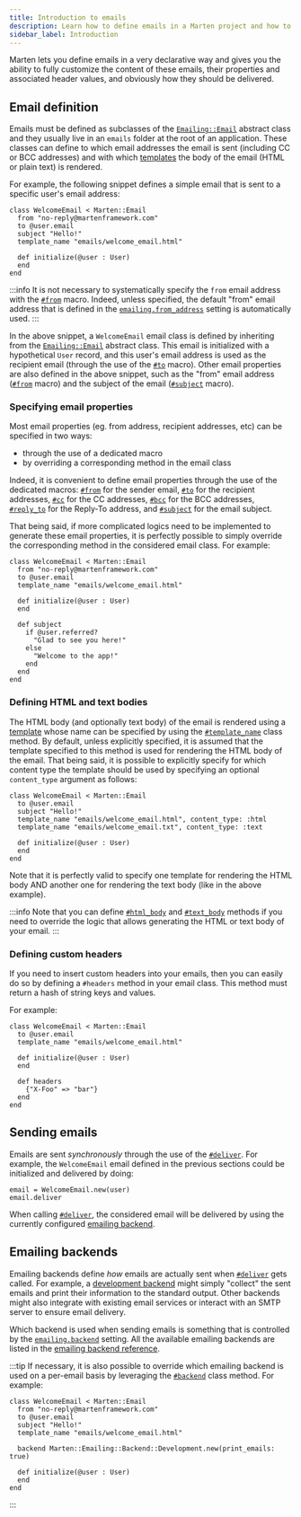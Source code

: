 ```yaml
---
title: Introduction to emails
description: Learn how to define emails in a Marten project and how to deliver them.
sidebar_label: Introduction
---
```


Marten lets you define emails in a very declarative way and gives you the ability to fully customize the content of these emails, their properties and associated header values, and obviously how they should be delivered.

## Email definition

Emails must be defined as subclasses of the [`Emailing::Email`](pathname:///api/0.3/Marten/Emailing/Email.html) abstract class and they usually live in an `emails` folder at the root of an application. These classes can define to which email addresses the email is sent (including CC or BCC addresses) and with which [templates](../templates.mdx) the body of the email (HTML or plain text) is rendered.

For example, the following snippet defines a simple email that is sent to a specific user's email address:

```crystal
class WelcomeEmail < Marten::Email
  from "no-reply@martenframework.com"
  to @user.email
  subject "Hello!"
  template_name "emails/welcome_email.html"

  def initialize(@user : User)
  end
end
```

:::info
It is not necessary to systematically specify the `from` email address with the [`#from`](pathname:///api/0.3/Marten/Emailing/Email.html#from(value)-macro) macro. Indeed, unless specified, the default "from" email address that is defined in the [`emailing.from_address`](../development/reference/settings.md#from_address) setting is automatically used.
:::

In the above snippet, a `WelcomeEmail` email class is defined by inheriting from the [`Emailing::Email`](pathname:///api/0.3/Marten/Emailing/Email.html) abstract class. This email is initialized with a hypothetical `User` record, and this user's email address is used as the recipient email (through the use of the [`#to`](pathname:///api/0.3/Marten/Emailing/Email.html#to(value)-macro) macro). Other email properties are also defined in the above snippet, such as the "from" email address ([`#from`](pathname:///api/0.3/Marten/Emailing/Email.html#from(value)-macro) macro) and the subject of the email ([`#subject`](pathname:///api/0.3/Marten/Emailing/Email.html#subject(value)-macro) macro).

### Specifying email properties

Most email properties (eg. from address, recipient addresses, etc) can be specified in two ways:

* through the use of a dedicated macro
* by overriding a corresponding method in the email class

Indeed, it is convenient to define email properties through the use of the dedicated macros: [`#from`](pathname:///api/0.3/Marten/Emailing/Email.html#from(value)-macro) for the sender email, [`#to`](pathname:///api/0.3/Marten/Emailing/Email.html#to(value)-macro) for the recipient addresses, [`#cc`](pathname:///api/0.3/Marten/Emailing/Email.html#cc(value)-macro) for the CC addresses, [`#bcc`](pathname:///api/0.3/Marten/Emailing/Email.html#bcc(value)-macro) for the BCC addresses, [`#reply_to`](pathname:///api/0.3/Marten/Emailing/Email.html#reply_to(value)-macro) for the Reply-To address, and [`#subject`](pathname:///api/0.3/Marten/Emailing/Email.html#subject(value)-macro) for the email subject.

That being said, if more complicated logics need to be implemented to generate these email properties, it is perfectly possible to simply override the corresponding method in the considered email class. For example:

```crystal
class WelcomeEmail < Marten::Email
  from "no-reply@martenframework.com"
  to @user.email
  template_name "emails/welcome_email.html"

  def initialize(@user : User)
  end

  def subject
    if @user.referred?
      "Glad to see you here!"
    else
      "Welcome to the app!"
    end
  end
end
```

### Defining HTML and text bodies

The HTML body (and optionally text body) of the email is rendered using a [template](../templates.mdx) whose name can be specified by using the [`#template_name`](pathname:///api/0.3/Marten/Emailing/Email.html#template_name(template_name%3AString%3F%2Ccontent_type%3AContentType|String|Symbol%3DContentType%3A%3AHTML)%3ANil-class-method) class method. By default, unless explicitly specified, it is assumed that the template specified to this method is used for rendering the HTML body of the email. That being said, it is possible to explicitly specify for which content type the template should be used by specifying an optional `content_type` argument as follows:

```crystal
class WelcomeEmail < Marten::Email
  to @user.email
  subject "Hello!"
  template_name "emails/welcome_email.html", content_type: :html
  template_name "emails/welcome_email.txt", content_type: :text

  def initialize(@user : User)
  end
end
```

Note that it is perfectly valid to specify one template for rendering the HTML body AND another one for rendering the text body (like in the above example).

:::info
Note that you can define [`#html_body`](pathname:///api/0.3/Marten/Emailing/Email.html#html_body%3AString%3F-instance-method) and [`#text_body`](pathname:///api/0.3/Marten/Emailing/Email.html#html_body%3AString%3F-instance-method) methods if you need to override the logic that allows generating the HTML or text body of your email.
:::

### Defining custom headers

If you need to insert custom headers into your emails, then you can easily do so by defining a `#headers` method in your email class. This method must return a hash of string keys and values.

For example:

```crystal
class WelcomeEmail < Marten::Email
  to @user.email
  template_name "emails/welcome_email.html"

  def initialize(@user : User)
  end
  
  def headers
    {"X-Foo" => "bar"}
  end
end
```

## Sending emails

Emails are sent _synchronously_ through the use of the [`#deliver`](pathname:///api/0.3/Marten/Emailing/Email.html#deliver-instance-method). For example, the `WelcomeEmail` email defined in the previous sections could be initialized and delivered by doing:

```crystal
email = WelcomeEmail.new(user)
email.deliver
```

When calling [`#deliver`](pathname:///api/0.3/Marten/Emailing/Email.html#deliver-instance-method), the considered email will be delivered by using the currently configured [emailing backend](#emailing-backends).

## Emailing backends

Emailing backends define _how_ emails are actually sent when [`#deliver`](pathname:///api/0.3/Marten/Emailing/Email.html#deliver-instance-method) gets called. For example, a [development backend](./reference/backends.md#development-backend) might simply "collect" the sent emails and print their information to the standard output. Other backends might also integrate with existing email services or interact with an SMTP server to ensure email delivery.

Which backend is used when sending emails is something that is controlled by the [`emailing.backend`](../development/reference/settings.md#backend-1) setting. All the available emailing backends are listed in the [emailing backend reference](./reference/backends.md).

:::tip
If necessary, it is also possible to override which emailing backend is used on a per-email basis by leveraging the [`#backend`](pathname:///api/0.3/Marten/Emailing/Email.html#backend(backend%3ABackend%3A%3ABase)%3ANil-class-method) class method. For example:

```crystal
class WelcomeEmail < Marten::Email
  from "no-reply@martenframework.com"
  to @user.email
  subject "Hello!"
  template_name "emails/welcome_email.html"

  backend Marten::Emailing::Backend::Development.new(print_emails: true)

  def initialize(@user : User)
  end
end
```
:::
